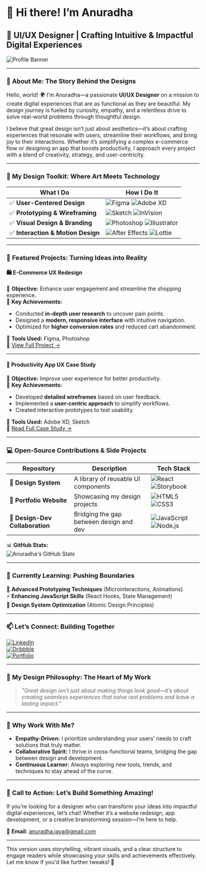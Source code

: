 # 👋 Hi there! I’m **Anuradha**  
## 🌟 **UI/UX Designer | Crafting Intuitive & Impactful Digital Experiences**

![Profile Banner](https://media.licdn.com/dms/image/v2/D4E16AQHYuAgG2-6Thg/profile-displaybackgroundimage-shrink_350_1400/profile-displaybackgroundimage-shrink_350_1400/0/1729144965892?e=1749081600&v=beta&t=IJuM8M9hvp5B0G-DdQEtdHH5gcqT10isFHJaQuEwEX0)

---

### 🚀 **About Me: The Story Behind the Designs**

Hello, world! 🌍 I’m Anuradha—a passionate **UI/UX Designer** on a mission to create digital experiences that are as functional as they are beautiful. My design journey is fueled by curiosity, empathy, and a relentless drive to solve real-world problems through thoughtful design.

I believe that great design isn’t just about aesthetics—it’s about crafting experiences that resonate with users, streamline their workflows, and bring joy to their interactions. Whether it’s simplifying a complex e-commerce flow or designing an app that boosts productivity, I approach every project with a blend of creativity, strategy, and user-centricity.

---

### 🎨 **My Design Toolkit: Where Art Meets Technology**

| **What I Do**                     | **How I Do It**                                                                 |
|-----------------------------------|--------------------------------------------------------------------------------|
| ✅ **User-Centered Design**        | ![Figma](https://img.shields.io/badge/Figma-F24E1E?style=flat&logo=figma&logoColor=white) ![Adobe XD](https://img.shields.io/badge/Adobe%20XD-470137?style=flat&logo=Adobe%20XD&logoColor=#FF61F6) |
| ✅ **Prototyping & Wireframing**   | ![Sketch](https://img.shields.io/badge/Sketch-FFB387?style=flat&logo=sketch&logoColor=black) ![InVision](https://img.shields.io/badge/InVision-E85A8C?style=flat&logo=invision&logoColor=white) |
| ✅ **Visual Design & Branding**    | ![Photoshop](https://img.shields.io/badge/Adobe%20Photoshop-31A8FF?style=flat&logo=Adobe%20Photoshop&logoColor=black) ![Illustrator](https://img.shields.io/badge/Adobe%20Illustrator-FF9A00?style=flat&logo=Adobe%20Illustrator&logoColor=black) |
| ✅ **Interaction & Motion Design** | ![After Effects](https://img.shields.io/badge/After%20Effects-9999FF?style=flat&logo=aftereffects&logoColor=white) ![Lottie](https://img.shields.io/badge/Lottie-FF3D00?style=flat&logo=lottie&logoColor=white) |

---

### 🌟 **Featured Projects: Turning Ideas into Reality**

#### 🛍️ **E-Commerce UX Redesign**  

📌 **Objective:** Enhance user engagement and streamline the shopping experience.  
🎯 **Key Achievements:**  
- Conducted **in-depth user research** to uncover pain points.  
- Designed a **modern, responsive interface** with intuitive navigation.  
- Optimized for **higher conversion rates** and reduced cart abandonment.  

🔧 **Tools Used:** Figma, Photoshop  
📌 [View Full Project →](#)  

---

#### 📱 **Productivity App UX Case Study**  

📌 **Objective:** Improve user experience for better productivity.  
🎯 **Key Achievements:**  
- Developed **detailed wireframes** based on user feedback.  
- Implemented a **user-centric approach** to simplify workflows.  
- Created interactive prototypes to test usability.  

🔧 **Tools Used:** Adobe XD, Sketch  
📌 [Read Full Case Study →](#)  

---

### 💻 **Open-Source Contributions & Side Projects**

| **Repository**                  | **Description**                              | **Tech Stack**                                                                 |
|---------------------------------|----------------------------------------------|--------------------------------------------------------------------------------|
| 🎨 **Design System**            | A library of reusable UI components          | ![React](https://img.shields.io/badge/React-61DAFB?style=flat&logo=react&logoColor=black) ![Storybook](https://img.shields.io/badge/Storybook-FF4785?style=flat&logo=storybook&logoColor=white) |
| 💼 **Portfolio Website**         | Showcasing my design projects                | ![HTML5](https://img.shields.io/badge/HTML5-E34F26?style=flat&logo=html5&logoColor=white) ![CSS3](https://img.shields.io/badge/CSS3-1572B6?style=flat&logo=css3&logoColor=white) |
| 🤝 **Design-Dev Collaboration**  | Bridging the gap between design and dev      | ![JavaScript](https://img.shields.io/badge/JavaScript-F7DF1E?style=flat&logo=javascript&logoColor=black) ![Node.js](https://img.shields.io/badge/Node.js-339933?style=flat&logo=nodedotjs&logoColor=white) |

📊 **GitHub Stats:**  
![Anuradha's GitHub Stats](https://github-readme-stats.vercel.app/api?username=yourusername&show_icons=true&theme=radical)

---

### 🎯 **Currently Learning: Pushing Boundaries**

🚀 **Advanced Prototyping Techniques** (Microinteractions, Animations)  
⚡ **Enhancing JavaScript Skills** (React Hooks, State Management)  
🎨 **Design System Optimization** (Atomic Design Principles)

---

### 📫 **Let’s Connect: Building Together**

[![LinkedIn](https://img.shields.io/badge/LinkedIn-0A66C2?style=for-the-badge&logo=linkedin&logoColor=white)](#)  
[![Dribbble](https://img.shields.io/badge/Dribbble-EA4C89?style=for-the-badge&logo=dribbble&logoColor=white)](#)  
[![Portfolio](https://img.shields.io/badge/Portfolio-000000?style=for-the-badge&logo=About.me&logoColor=white)](#)  

---

### 🎨 **My Design Philosophy: The Heart of My Work**

> *"Great design isn’t just about making things look good—it’s about creating seamless experiences that solve real problems and leave a lasting impact."*

---

### 🌈 **Why Work With Me?**

- **Empathy-Driven:** I prioritize understanding your users’ needs to craft solutions that truly matter.  
- **Collaborative Spirit:** I thrive in cross-functional teams, bridging the gap between design and development.  
- **Continuous Learner:** Always exploring new tools, trends, and techniques to stay ahead of the curve.  

---

### 🌟 **Call to Action: Let’s Build Something Amazing!**

If you’re looking for a designer who can transform your ideas into impactful digital experiences, let’s chat! Whether it’s a website redesign, app development, or a creative brainstorming session—I’m here to help.

📩 **Email:** [anuradha.jaya@gmail.com](mailto:anuradha.jaya@gmail.com)  

---

This version uses storytelling, vibrant visuals, and a clear structure to engage readers while showcasing your skills and achievements effectively. Let me know if you'd like further tweaks! 🚀
